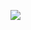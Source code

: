 [![](https://www.herokucdn.com/deploy/button.png)](https://heroku.com/deploy?template=https://github.com/sdggfry/ghgvs.git)
